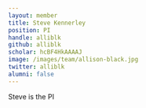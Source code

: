 ```yaml
---
layout: member
title: Steve Kennerley
position: PI
handle: alliblk
github: alliblk
scholar: hcBF4HkAAAAJ
image: /images/team/allison-black.jpg
twitter: alliblk
alumni: false
---
```


Steve is the PI